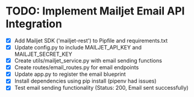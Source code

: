 # TODO: Implement Mailjet Email API Integration

- [x] Add Mailjet SDK ('mailjet-rest') to Pipfile and requirements.txt
- [x] Update config.py to include MAILJET_API_KEY and MAILJET_SECRET_KEY
- [x] Create utils/mailjet_service.py with email sending functions
- [x] Create routes/email_routes.py for email endpoints
- [x] Update app.py to register the email blueprint
- [x] Install dependencies using pip install (pipenv had issues)
- [x] Test email sending functionality (Status: 200, Email sent successfully)
